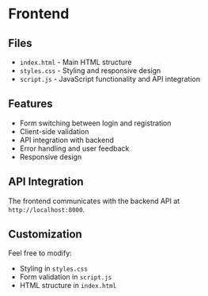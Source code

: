 # Frontend

## Files
- `index.html` - Main HTML structure
- `styles.css` - Styling and responsive design
- `script.js` - JavaScript functionality and API integration

## Features
- Form switching between login and registration
- Client-side validation
- API integration with backend
- Error handling and user feedback
- Responsive design

## API Integration
The frontend communicates with the backend API at `http://localhost:8000`.

## Customization
Feel free to modify:
- Styling in `styles.css`
- Form validation in `script.js`
- HTML structure in `index.html`

